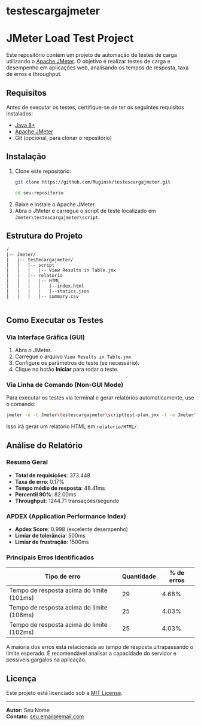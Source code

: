 # testescargajmeter

# JMeter Load Test Project

Este repositório contém um projeto de automação de testes de carga utilizando o [Apache JMeter](https://jmeter.apache.org/). O objetivo é realizar testes de carga e desempenho em aplicações web, analisando os tempos de resposta, taxa de erros e throughput.

## Requisitos

Antes de executar os testes, certifique-se de ter os seguintes requisitos instalados:

- [Java 8+](https://www.oracle.com/java/technologies/javase-downloads.html)
- [Apache JMeter](https://jmeter.apache.org/download_jmeter.cgi)
- Git (opcional, para clonar o repositório)

## Instalação

1. Clone este repositório:
   ```sh
   git clone https://github.com/Muginsk/testescargajmeter.git
   
   cd seu-repositorio
   ```
2. Baixe e instale o Apache JMeter.
3. Abra o JMeter e carregue o script de teste localizado em `Jmeter\testescargajmeter\script`.

## Estrutura do Projeto

```
/
|-- Jmeter/
|   |-- testecargajmeter/
|   |   |-- script
|   |   |   |-- View Results in Table.jmx
|   |   |-- relatorio
|   |   |   |-- HTML
|   |   |   |   |--index.html
|   |   |   |   |--statics.json
|   |   |   |-- summary.csv
   

```

## Como Executar os Testes

### Via Interface Gráfica (GUI)

1. Abra o JMeter.
2. Carregue o arquivo `View Results in Table.jmx`.
3. Configure os parâmetros do teste (se necessário).
4. Clique no botão **Iniciar** para rodar o teste.

### Via Linha de Comando (Non-GUI Mode)

Para executar os testes via terminal e gerar relatórios automaticamente, use o comando:



```sh
jmeter -n -t Jmeter\testescargajmeter\scripttest-plan.jmx -l -o Jmeter\testescargajmeter\relatorio\HTML
```

Isso irá gerar um relatório HTML em `relatorio/HTML/`.

## Análise do Relatório

### Resumo Geral

- **Total de requisições**: 373.448
- **Taxa de erro**: 0.17%
- **Tempo médio de resposta**: 48.41ms
- **Percentil 90%**: 82.00ms
- **Throughput**: 1244.71 transações/segundo

### APDEX (Application Performance Index)

- **Apdex Score**: 0.998 (excelente desempenho)
- **Limiar de tolerância**: 500ms
- **Limiar de frustração**: 1500ms

### Principais Erros Identificados

| Tipo de erro                              | Quantidade | % de erros |
| ----------------------------------------- | ---------- | ---------- |
| Tempo de resposta acima do limite (101ms) | 29         | 4.68%      |
| Tempo de resposta acima do limite (106ms) | 25         | 4.03%      |
| Tempo de resposta acima do limite (102ms) | 25         | 4.03%      |

A maioria dos erros está relacionada ao tempo de resposta ultrapassando o limite esperado. É recomendável analisar a capacidade do servidor e possíveis gargalos na aplicação.


## Licença

Este projeto está licenciado sob a [MIT License](LICENSE).

---

**Autor:** Seu Nome\
**Contato:** [seu.email@email.com](mailto\:seu.email@email.com)

